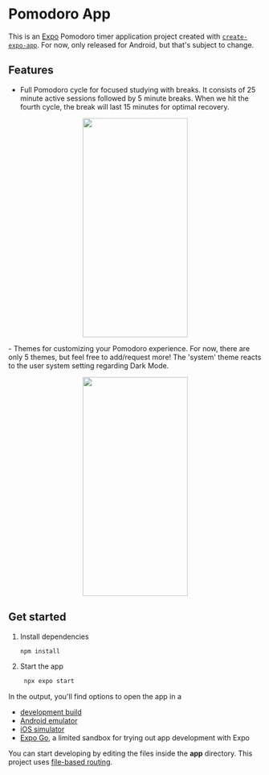 # Pomodoro App

This is an [Expo](https://expo.dev) Pomodoro timer application project created with [`create-expo-app`](https://www.npmjs.com/package/create-expo-app). For now, only released for Android, but that's subject to change.

## Features

- Full Pomodoro cycle for focused studying with breaks. It consists of 25 minute active sessions followed by 5 minute breaks. When we hit the fourth cycle, the break will last 15 minutes for optimal recovery.
<p align="center">
<img width="209" height="435" src="https://github.com/user-attachments/assets/22604979-4510-4f4a-ac62-d2d1e00c1db6">
</p>
- Themes for customizing your Pomodoro experience. For now, there are only 5 themes, but feel free to add/request more! The 'system' theme reacts to the user system setting regarding Dark Mode.
<p align="center">
<img width="209" height="435" src="https://github.com/user-attachments/assets/4a10bbd6-6368-4b41-8999-7065981c6308">
</p>

## Get started

1. Install dependencies

   ```bash
   npm install
   ```

2. Start the app

   ```bash
    npx expo start
   ```

In the output, you'll find options to open the app in a

- [development build](https://docs.expo.dev/develop/development-builds/introduction/)
- [Android emulator](https://docs.expo.dev/workflow/android-studio-emulator/)
- [iOS simulator](https://docs.expo.dev/workflow/ios-simulator/)
- [Expo Go](https://expo.dev/go), a limited sandbox for trying out app development with Expo

You can start developing by editing the files inside the **app** directory. This project uses [file-based routing](https://docs.expo.dev/router/introduction).
